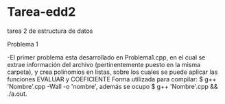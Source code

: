 # Tarea-edd2
tarea 2 de estructura de datos

Problema 1

-El primer problema esta desarrollado en Problema1.cpp, en el cual se extrae información del archivo 
 (pertinentemente puesto en la misma carpeta), y crea polinomios en listas, sobre los cuales 
 se puede aplicar las funciones EVALUAR y COEFICIENTE
 Forma utilizada para compilar: $ g++ 'Nombre'.cpp -Wall -o 'nombre', además se ocupo $ g++ 'Nombre'.cpp && ./a.out.